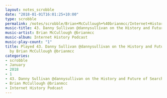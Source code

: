 ```yaml
---
layout: notes_scrobble
date: "2018-01-01T16:01:25+10:00"
type: scrobble
permalink: /notes/scrobble/Brian+McCullough+%40brianmcc/Internet+History+Podcast/c73d0e596f72a0a53d558c2622d18202a498fc8f.html
music-title: 43. Danny Sullivan @dannysullivan on the History and Future of Search
music-artist: Brian McCullough @brianmcc
music-album: Internet History Podcast
music-play-count: "1"
title: Played 43. Danny Sullivan @dannysullivan on the History and Future of Search
  by Brian McCullough @brianmcc
categories:
- scrobble
- January
- 2018
- 1
- 43. Danny Sullivan @dannysullivan on the History and Future of Search
- Brian McCullough @brianmcc
- Internet History Podcast
---
```


